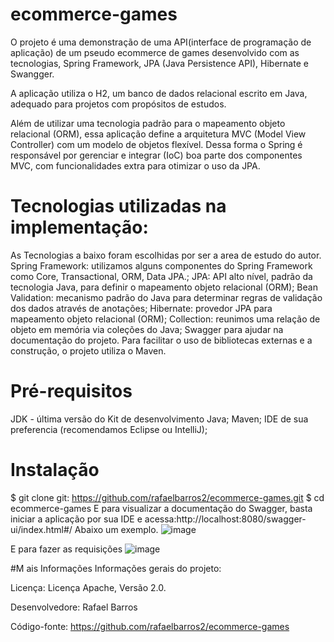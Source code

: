 # ecommerce-games

O projeto é uma demonstração de uma API(interface de programação de aplicação) de um pseudo ecommerce de games desenvolvido com as tecnologias, Spring Framework, JPA (Java Persistence API), Hibernate e Swangger.

A aplicação utiliza o H2, um banco de dados relacional escrito em Java, adequado para projetos com propósitos de estudos.

 Além de utilizar uma tecnologia padrão para o mapeamento objeto relacional (ORM), essa aplicação define a arquitetura MVC (Model View Controller) com um modelo de objetos flexível. Dessa forma o Spring é responsável por gerenciar e integrar (IoC) boa parte dos componentes MVC, com funcionalidades extra para otimizar o uso da JPA.

# Tecnologias utilizadas na implementação:
As Tecnologias a baixo foram escolhidas por ser a area de estudo do autor.
Spring Framework: utilizamos alguns componentes do Spring Framework como Core, Transactional, ORM, Data JPA.;
JPA: API alto nível, padrão da tecnologia Java, para definir o mapeamento objeto relacional (ORM);
Bean Validation: mecanismo padrão do Java para determinar regras de validação dos dados através de anotações;
Hibernate: provedor JPA para mapeamento objeto relacional (ORM);
Collection: reunimos uma relação de objeto em memória via coleções do Java;
Swagger para ajudar na documentação do projeto.
Para facilitar o uso de bibliotecas externas e a construção, o projeto utiliza o Maven.

# Pré-requisitos
JDK - última versão do Kit de desenvolvimento Java;
Maven;
IDE de sua preferencia (recomendamos Eclipse ou IntelliJ);

# Instalação
$ git clone git: https://github.com/rafaelbarros2/ecommerce-games.git
$ cd ecommerce-games
E para visualizar a documentação do Swagger, basta iniciar a aplicação por sua IDE e acessa:http://localhost:8080/swagger-ui/index.html#/
Abaixo um exemplo.
![image](https://user-images.githubusercontent.com/78231111/126073687-cb00046d-cfdc-4ea1-a921-797aa1c8a6c2.png)

E para fazer as requisições
![image](https://user-images.githubusercontent.com/78231111/126073821-0b45961f-6163-45c5-b00d-9801dd67f82b.png)

#M ais Informações
Informações gerais do projeto:

Licença: Licença Apache, Versão 2.0.

Desenvolvedore: Rafael Barros

Código-fonte: https://github.com/rafaelbarros2/ecommerce-games





